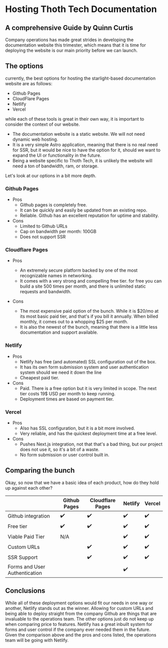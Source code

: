 # Hosting Thoth Tech Documentation

## A comprehensive Guide by Quinn Curtis

Company operations has made great strides in developing the documentation website this trimester,
which means that it is time for deploying the website is our main priority before we can launch.

## The options

currently, the best options for hosting the starlight-based documentation website are as follows:

- Github Pages
- CloudFlare Pages
- Netlify
- Vercel

while each of these tools is great in their own way, it is important to consider the context of our
website.

- The documentation website is a static website. We will not need dynamic web hosting.
- It is a very simple Astro application, meaning that there is no real need for SSR, but it would be
  nice to have the option for it, should we want to expand the UI or functionality in the future.
- Being a website specific to Thoth Tech, it is unlikely the website will need a ton of bandwidth,
  ram, or storage.

Let's look at our options in a bit more depth.

### Github Pages

- Pros
  - Github pages is completely free.
  - It can be quickly and easily be updated from an existing repo.
  - Reliable. Github has an excellent reputation for uptime and stability.
- Cons
  - Limited to Github URLs
  - Cap on bandwidth per month: 100GB
  - Does not support SSR

### Cloudflare Pages

- Pros

  - An extremely secure platform backed by one of the most recognizable names in networking.
  - It comes with a very strong and compelling free tier. for free you can build a site 500 times
    per month, and there is unlimited static requests and bandwidth.

- Cons
  - The most expensive paid option of the bunch. While it is $20/mo at its most basic paid tier, and
    that's if you bill it annually. When billed monthly, it comes out to a whopping $25 per month.
  - It is also the newest of the bunch, meaning that there is a little less documentation and
    support available.

### Netlify

- Pros
  - Netlify has free (and automated) SSL configuration out of the box.
  - It has its own form submission system and user authentication system should we need it down the
    line
  - Cheapest paid tier.
- Cons
  - Paid. There is a free option but it is very limited in scope. The next tier costs 19$ USD per
    month to keep running.
  - Deployment times are based on payment tier.

### Vercel

- Pros
  - Also has SSL configuration, but it is a bit more involved.
  - Very reliable, and has the quickest deployment time at a free level.
- Cons
  - Pushes Next.js integration, not that that's a bad thing, but our project does not use it, so
    it's a bit of a waste.
  - No form submission or user control built in.

## Comparing the bunch

Okay, so now that we have a basic idea of each product, how do they hold up against each other?

|                               | Github Pages | Cloudflare Pages | Netlify | Vercel |
| ----------------------------- | ------------ | ---------------- | ------- | ------ |
| Github integration            | ✔️           | ✔️               | ✔️      | ✔️     |
| Free tier                     | ✔️           | ✔️               | ✔️      | ✔️     |
| Viable Paid Tier              | N/A          |                  | ✔️      | ✔️     |
| Custom URLs                   |              | ✔️               | ✔️      | ✔️     |
| SSR Support                   |              | ✔️               | ✔️      | ✔️     |
| Forms and User Authentication |              |                  | ✔️      |        |

## Conclusions

While all of these deployment options would fit our needs in one way or another, Netlify stands out
as the winner. Allowing for custom URLs and being able to deploy straight from the company Github
are things that are invaluable to the operations team. The other options just do not keep up when
comparing price to features. Netlify has a great inbuilt system for forms and user control if the
company ever needed them in the future. Given the comparison above and the pros and cons listed, the
operations team will be going with Netlify.

